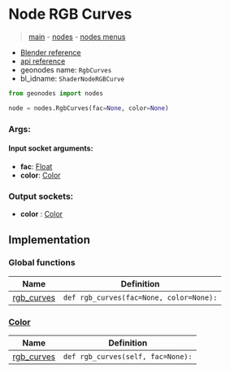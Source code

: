 # Node RGB Curves

> [main](../structure.md) - [nodes](nodes.md) - [nodes menus](nodes_menus.md)

- [Blender reference](https://docs.blender.org/manual/en/latest/modeling/geometry_nodes/color/rgb_curves.html)
- [api reference](https://docs.blender.org/api/current/bpy.types.ShaderNodeRGBCurve.html)
- geonodes name: `RgbCurves`
- bl_idname: `ShaderNodeRGBCurve`

```python
from geonodes import nodes

node = nodes.RgbCurves(fac=None, color=None)
```

### Args:

#### Input socket arguments:

- **fac**: [Float](Float.md)
- **color**: [Color](Color.md)

### Output sockets:

- **color** : [Color](Color.md)

## Implementation

### Global functions

| Name | Definition |
|------|------------|
 | [rgb_curves](A.md#rgb_curves) | `def rgb_curves(fac=None, color=None):` |

### [Color](Color.md)

| Name | Definition |
|------|------------|
 | [rgb_curves](Color.md#rgb_curves-property) | `def rgb_curves(self, fac=None):` |

